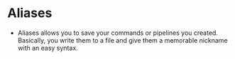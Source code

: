 # Aliases
 * Aliases allows you to save your commands or pipelines you created. Basically, you write them to a file and give them a memorable nickname with an easy syntax.